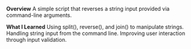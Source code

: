 **Overview**
A simple script that reverses a string input provided via command-line arguments.

**What I Learned**
Using split(), reverse(), and join() to manipulate strings.
Handling string input from the command line.
Improving user interaction through input validation.

